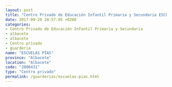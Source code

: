 ```yaml
---
layout: post
title: "Centro Privado de Educación Infantil Primaria y Secundaria ESCUELAS PÍAS"
date: 2017-09-20 20:57:05 +0200
categories:
- Centro Privado de Educación Infantil Primaria y Secundaria
- albacete
- albacete
- Centro privado
- guarderia
name: "ESCUELAS PÍAS"
province: "Albacete"
location: "Albacete"
code: "2000431"
type: "Centro privado"
permalink: /guarderias/escuelas-pias.html
---
```

